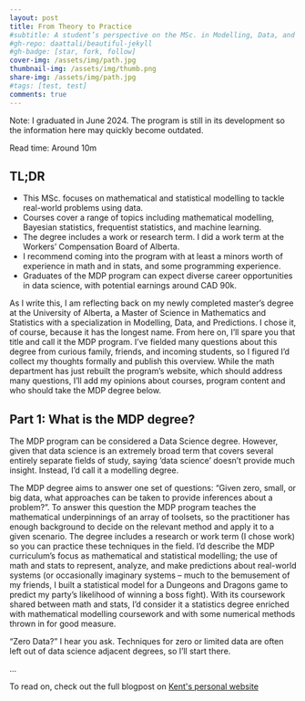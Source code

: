 ```yaml
---
layout: post
title: From Theory to Practice
#subtitle: A student’s perspective on the MSc. in Modelling, Data, and Predictions at the University of Alberta by Kent Butt
#gh-repo: daattali/beautiful-jekyll
#gh-badge: [star, fork, follow]
cover-img: /assets/img/path.jpg
thumbnail-img: /assets/img/thumb.png
share-img: /assets/img/path.jpg
#tags: [test, test]
comments: true
---
```


Note: I graduated in June 2024. The program is still in its development so the information here may quickly become outdated.

Read time: Around 10m

## TL;DR
- This MSc. focuses on mathematical and statistical modelling to tackle real-world problems using data.
- Courses cover a range of topics including mathematical modelling, Bayesian statistics, frequentist statistics, and machine learning.
- The degree includes a work or research term. I did a work term at the Workers’ Compensation Board of Alberta.
- I recommend coming into the program with at least a minors worth of experience in math and in stats, and some programming experience.
- Graduates of the MDP program can expect diverse career opportunities in data science, with potential earnings around CAD 90k.

As I write this, I am reflecting back on my newly completed master’s degree at the University of Alberta, a Master of Science in Mathematics and Statistics with a specialization in Modelling, Data, and Predictions. I chose it, of course, because it has the longest name. From here on, I’ll spare you that title and call it the MDP program. I’ve fielded many questions about this degree from curious family, friends, and incoming students, so I figured I’d collect my thoughts formally and publish this overview. While the math department has just rebuilt the program’s website, which should address many questions, I’ll add my opinions about courses, program content and who should take the MDP degree below. 

## Part 1: What is the MDP degree?

The MDP program can be considered a Data Science degree. However, given that data science is an extremely broad term that covers several entirely separate fields of study, saying ‘data science’ doesn’t provide much insight. Instead, I’d call it a modelling degree.

The MDP degree aims to answer one set of questions: “Given zero, small, or big data, what approaches can be taken to provide inferences about a problem?”. To answer this question the MDP program teaches the mathematical underpinnings of an array of toolsets, so the practitioner has enough background to decide on the relevant method and apply it to a given scenario. The degree includes a research or work term (I chose work) so you can practice these techniques in the field. I’d describe the MDP curriculum’s focus as mathematical and statistical modelling; the use of math and stats to represent, analyze, and make predictions about real-world systems (or occasionally imaginary systems – much to the bemusement of my friends, I built a statistical model for a Dungeons and Dragons game to predict my party’s likelihood of winning a boss fight). With its coursework shared between math and stats, I’d consider it a statistics degree enriched with mathematical modelling coursework and with some numerical methods thrown in for good measure.

“Zero Data?” I hear you ask. Techniques for zero or limited data are often left out of data science adjacent degrees, so I’ll start there. 

...

To read on, check out the full blogpost on [Kent's personal website](https://www.kentbutt.com/2024/07/30/from-theory-to-practice-a-students-perspective-on-the-msc-in-modelling-data-and-predictions-at-the-university-of-alberta/)

